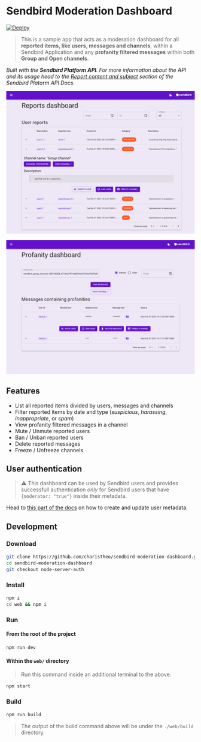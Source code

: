 # Sendbird Moderation Dashboard

[![Deploy](https://www.herokucdn.com/deploy/button.svg)](https://heroku.com/deploy)

> This is a sample app that acts as a moderation dashboard for all **reported items, like users, messages and channels**, within a Sendbird Application and any **profanity filtered messages** within both **Group and Open channels**.

_Built with the **Sendbird Platform API**. For more information about the API and its usage head to the [Report content and subject](https://sendbird.com/docs/chat/v3/platform-api/guides/report-content-and-subject) section of the Sendbird Platorm API Docs._

<p style="text-align: center">
  <img src="./demo-reports.png" alt="Dashboard reports page screenshot">
<p>
<p style="text-align: center">
  <img src="./demo-profanity.png" alt="Dashboard profanities page screenshot">
<p>

## Features

* List all reported items divided by users, messages and channels
* Filter reported items by date and type (_suspicious_, _harassing_, _inappropriate_, or _spam_)
* View profanity filtered messages in a channel
* Mute / Unmute reported users
* Ban / Unban reported users
* Delete reported messages
* Freeze / Unfreeze channels

## User authentication

> ⚠️ This dashboard can be used by Sendbird users and provides successfull authentication _only_ for Sendbird users that have `{moderator: "true"}` inside their metadata.

Head to [this part of the docs](https://sendbird.com/docs/chat/v3/platform-api/user/managing-metadata/user-create-metadata) on how to create and update user metadata.

## Development

### Download

```sh
git clone https://github.com/charisTheo/sendbird-moderation-dashboard.git
cd sendbird-moderation-dashboard
git checkout node-server-auth
```

### Install

```sh
npm i
cd web && npm i
```

### Run

#### From the root of the project

```sh
npm run dev
```

#### Within the `web/` directory

> Run this command inside an additional terminal to the above.

```sh
npm start
```

### Build

```sh
npm run build
```

> The output of the build command above will be under the `./web/build` directory.
